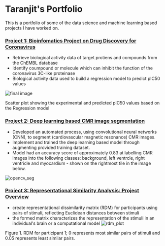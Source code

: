 # Taranjit's Portfolio # 
This is a portfolio of some of the data science and machine learning based projects I have worked on.

### [Project 1: Bioinfomatics Project on Drug Discovery for Coronavirus](https://github.com/Taranks7/Drug-Discovery-Data-Science-Project) ### 
- Retrieve biological activity data of target protiens and compounds from the ChEMBL database 
- Identify coumpound or molecule which can inhibit the function of the coronavirus 3C-like proteinase
- Biological activity data used to build a regression model to predict pIC50 values 

![final image](https://user-images.githubusercontent.com/74196907/103291535-e72fb780-49e3-11eb-8d6b-e56d3c05ed9a.png)

Scatter plot showing the experimental and predicted pIC50 values based on the Regression model 
<br/>

### [Project 2: Deep learning based CMR image segmentation](https://github.com/Taranks7/OpenCV_segmentation) ### 
- Developed an automated process, using convolutional neural networks (CNN), to segment (cardiovascular magnetic resonance) CMR images.
- Implement and trained the deep learning based model through augmenting provided training dataset.
- Model had an accuracy score of approximately 0.83 at labelling CMR images into the following classes: background, left ventrcle, right ventricle and myocardium - shown on the rightmost tile in the image below. 

![opencv_seg](https://user-images.githubusercontent.com/74196907/102830431-345aca80-43e1-11eb-807f-711e7d297f04.png)
<br/>


### [Project 3: Representational Similarity Analysis: Project Overview](https://github.com/Taranks7/RDM_researchproject) ### 

- create representational dissimilarity matrix (RDM) for participants using pairs of stimuli, reflecting Euclidean distances between stimuli
- the formed matrix characterizes the representation of the stimuli in an individual's brain or a computational model
![rdm_plot](https://user-images.githubusercontent.com/74196907/103173524-8e311980-4853-11eb-991a-addce9202bbf.png) 

Figure 1. RDM for participant 1; 0 represents most similar pairs of stimuli and 0.05 represents least similar pairs. 

